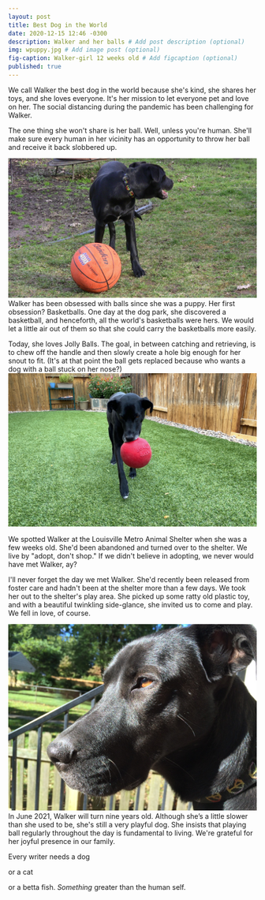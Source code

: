 ```yaml
---
layout: post
title: Best Dog in the World
date: 2020-12-15 12:46 -0300
description: Walker and her balls # Add post description (optional)
img: wpuppy.jpg # Add image post (optional)
fig-caption: Walker-girl 12 weeks old # Add figcaption (optional)
published: true
---
```

We call Walker the best dog in the world because she's kind, she shares her toys, and she loves everyone. It's her mission to let everyone pet and love on her. The social distancing during the pandemic has been challenging for Walker. 

The one thing she won't share is her ball. Well, unless you're human. She'll make sure every human in her vicinity has an opportunity to throw her ball and receive it back slobbered up.

<img class="col one left" alt="Walker's Basket Ball" src="/assets/img/walker/wbasketball.jpg">Walker has been obsessed with balls since she was a puppy. Her first obsession? Basketballs. One day at the dog park, she discovered a basketball, and henceforth, all the world's basketballs were hers. We would let a little air out of them so that she could carry the basketballs more easily.

Today, she loves Jolly Balls. The goal, in between catching and retrieving, is to chew off the handle and then slowly create a hole big enough for her snout to fit. (It's at that point the ball gets replaced because who wants a dog with a ball stuck on her nose?)<img class="col one right" alt="Walker's jolly ball" src="/assets/img/walker/wwalkingjb.jpg">

We spotted Walker at the Louisville Metro Animal Shelter when she was a few weeks old. She'd been abandoned and turned over to the shelter. We live by "adopt, don't shop." If we didn't believe in adopting, we never would have met Walker, ay?

I'll never forget the day we met Walker. She'd recently been released from foster care and hadn't been at the shelter more than a few days. We took her out to the shelter's play area. She picked up some ratty old plastic toy, and with a beautiful twinkling side-glance, she invited us to come and play. We fell in love, of course. 

<img class="col one left" alt="Walker" src="/assets/img/walker/wwise.jpg">
In June 2021, Walker will turn nine years old.  Although she’s a little slower than she used to be, she's still a very playful dog. She insists that playing ball regularly throughout the day is fundamental to living.
We're grateful for her joyful presence in our family.

Every writer needs a dog

or a cat

or a betta fish. <em>Something</em> greater than the human self.
<div style="clear: both;"></div>
